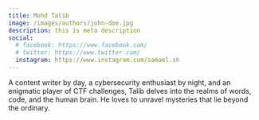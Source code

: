 ```yaml
---
title: Mohd Talib
image: /images/authors/john-doe.jpg
description: this is meta description
social:
  # facebook: https://www.facebook.com/
  # twitter: https://www.twitter.com/
  instagram: https://www.instagram.com/samael.sh
---
```


A content writer by day, a cybersecurity enthusiast by night, and an enigmatic player of CTF challenges, Talib delves into the realms of words, code, and the human brain. He loves to unravel mysteries that lie beyond the ordinary.

